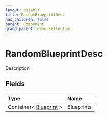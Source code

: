 ```yaml
---
layout: default
title: RandomBlueprintDesc
has_children: false
parent: Component
grand_parent: Game Reflection
---
```

# RandomBlueprintDesc
Description 

## Fields

| Type | Name |
|:----------|:--------------|
| Container< [Blueprint](/riftbreaker-wiki/docs/game-reflection/classes/blueprint/) > | Blueprints |

